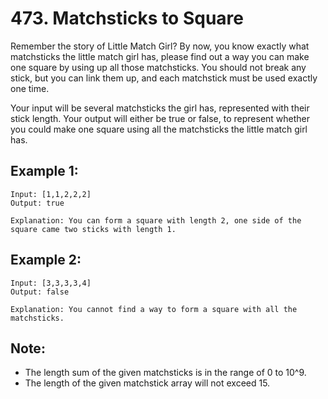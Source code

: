# 473. Matchsticks to Square

Remember the story of Little Match Girl? By now, you know exactly what matchsticks the little match girl has, please find out a way you can make one square by using up all those matchsticks. You should not break any stick, but you can link them up, and each matchstick must be used exactly one time.

Your input will be several matchsticks the girl has, represented with their stick length. Your output will either be true or false, to represent whether you could make one square using all the matchsticks the little match girl has.

## Example 1:

```
Input: [1,1,2,2,2]
Output: true

Explanation: You can form a square with length 2, one side of the square came two sticks with length 1.
```

## Example 2:

```
Input: [3,3,3,3,4]
Output: false

Explanation: You cannot find a way to form a square with all the matchsticks.
```

## Note:

* The length sum of the given matchsticks is in the range of 0 to 10^9.
* The length of the given matchstick array will not exceed 15.
